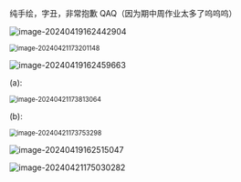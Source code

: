 纯手绘，字丑，非常抱歉 QAQ（因为期中周作业太多了呜呜呜）

![image-20240419162442904](C:\Users\xieji\AppData\Roaming\Typora\typora-user-images\image-20240419162442904.png)

<img src="C:\Users\xieji\AppData\Roaming\Typora\typora-user-images\image-20240421173201148.png" alt="image-20240421173201148" style="zoom: 80%;" />

![image-20240419162459663](C:\Users\xieji\AppData\Roaming\Typora\typora-user-images\image-20240419162459663.png)

(a):

<img src="C:\Users\xieji\AppData\Roaming\Typora\typora-user-images\image-20240421173813064.png" alt="image-20240421173813064" style="zoom:80%;" />

(b):

<img src="C:\Users\xieji\AppData\Roaming\Typora\typora-user-images\image-20240421173753298.png" alt="image-20240421173753298" style="zoom:80%;" />

![image-20240419162515047](C:\Users\xieji\AppData\Roaming\Typora\typora-user-images\image-20240419162515047.png)

![image-20240421175030282](C:\Users\xieji\AppData\Roaming\Typora\typora-user-images\image-20240421175030282.png)
